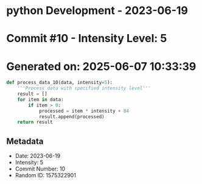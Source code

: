 ﻿# python Development - 2023-06-19
# Commit #10 - Intensity Level: 5
# Generated on: 2025-06-07 10:33:39
```python
def process_data_10(data, intensity=5):
    '''Process data with specified intensity level'''
    result = []
    for item in data:
        if item > 0:
            processed = item * intensity + 84
            result.append(processed)
    return result
```
## Metadata
- Date: 2023-06-19
- Intensity: 5
- Commit Number: 10
- Random ID: 1575322901
